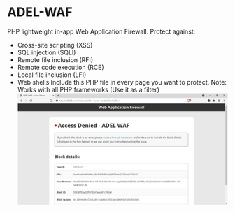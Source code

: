# ADEL-WAF
PHP lightweight in-app Web Application Firewall.
Protect against:
- Cross-site scripting (XSS)
- SQL injection (SQLI)
- Remote file inclusion (RFI)
- Remote code execution (RCE)
- Local file inclusion (LFI)
- Web shells
Include this PHP file in every page you want to protect.
Note: Works with all PHP frameworks (Use it as a filter)
![alt text](https://raw.githubusercontent.com/Adel-Qusay/ADEL-WAF/main/Screenshot.png)
